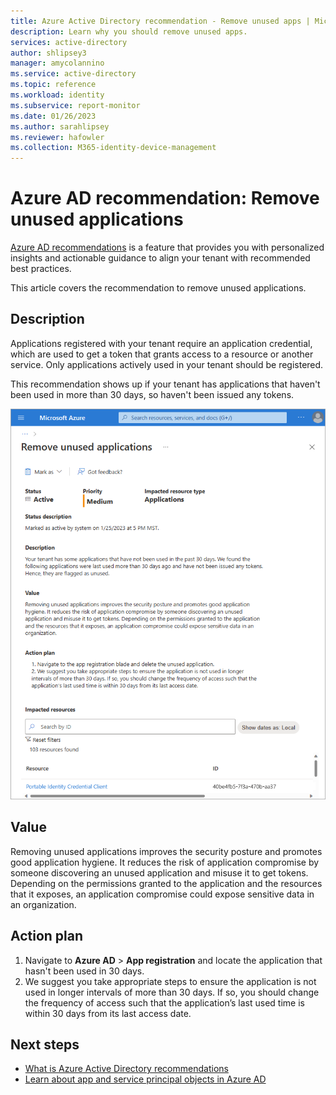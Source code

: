 ```yaml
---
title: Azure Active Directory recommendation - Remove unused apps | Microsoft Docs
description: Learn why you should remove unused apps.
services: active-directory
author: shlipsey3
manager: amycolannino
ms.service: active-directory
ms.topic: reference
ms.workload: identity
ms.subservice: report-monitor
ms.date: 01/26/2023
ms.author: sarahlipsey
ms.reviewer: hafowler
ms.collection: M365-identity-device-management
---
```

# Azure AD recommendation: Remove unused applications
[Azure AD recommendations](overview-recommendations.md) is a feature that provides you with personalized insights and actionable guidance to align your tenant with recommended best practices.

This article covers the recommendation to remove unused applications.

## Description

Applications registered with your tenant require an application credential, which are used to get a token that grants access to a resource or another service. Only applications actively used in your tenant should be registered.

This recommendation shows up if your tenant has applications that haven't been used in more than 30 days, so haven't been issued any tokens.

![Screenshot of the Remove unused apps recommendation.](media/recommendation-remove-unused-apps/recommendation-remove-unused-apps.png)

## Value 

Removing unused applications improves the security posture and promotes good application hygiene. It reduces the risk of application compromise by someone discovering an unused application and misuse it to get tokens. Depending on the permissions granted to the application and the resources that it exposes, an application compromise could expose sensitive data in an organization.

## Action plan

1. Navigate to **Azure AD** > **App registration** and locate the application that hasn't been used in 30 days.
1. We suggest you take appropriate steps to ensure the application is not used in longer intervals of more than 30 days. If so, you should change the frequency of access such that the application’s last used time is within 30 days from its last access date.
 
## Next steps

- [What is Azure Active Directory recommendations](overview-recommendations.md)
- [Learn about app and service principal objects in Azure AD](../develop/app-objects-and-service-principals.md)